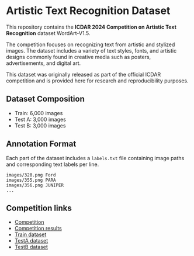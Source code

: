 # Artistic Text Recognition Dataset

This repository contains the **ICDAR 2024 Competition on Artistic Text Recognition** dataset WordArt-V1.5.

The competition focuses on recognizing text from artistic and stylized images.
The dataset includes a variety of text styles, fonts, and artistic designs commonly found in creative media such as posters, advertisements, and digital art.

This dataset was originally released as part of the official ICDAR competition and is provided here for research and reproducibility purposes.

## Dataset Composition
- Train: 6,000 images
- Test A: 3,000 images
- Test B: 3,000 images

## Annotation Format
Each part of the dataset includes a `labels.txt` file containing image paths and corresponding text labels per line.
```
images/320.png Ford
images/355.png PARA
images/356.png JUNIPER
...
```

## Competition links
- [Competition](https://sites.google.com/view/icdar-2024-competition-wordart/)
- [Competition results](https://codalab.lisn.upsaclay.fr/competitions/17182#participate)
- [Train dataset](https://drive.google.com/file/d/1Lq6xKNbD7Kvs-i1myJPmwBLLG5YnoM9N/view)
- [TestA dataset](https://drive.google.com/file/d/15tkLbdXYzIILVWIg4kqjPMJ51p-vD2Ej/view)
- [TestB dataset](https://drive.google.com/file/d/1Q7kAqFITGntZAn-HuCh8vQpHTpDkPSAH/view)
